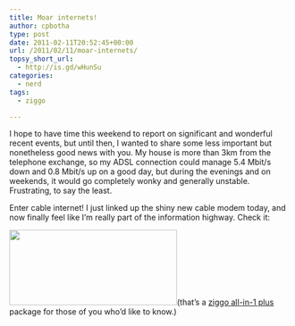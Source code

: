 ```yaml
---
title: Moar internets!
author: cpbotha
type: post
date: 2011-02-11T20:52:45+00:00
url: /2011/02/11/moar-internets/
topsy_short_url:
  - http://is.gd/wHunSu
categories:
  - nerd
tags:
  - ziggo

---
```

I hope to have time this weekend to report on significant and wonderful recent events, but until then, I wanted to share some less important but nonetheless good news with you. My house is more than 3km from the telephone exchange, so my ADSL connection could manage 5.4 Mbit/s down and 0.8 Mbit/s up on a good day, but during the evenings and on weekends, it would go completely wonky and generally unstable. Frustrating, to say the least.

Enter cable internet! I just linked up the shiny new cable modem today, and now finally feel like I&#8217;m really part of the information highway. Check it:

<a href="http://cpbotha.net/wp-content/uploads/2011/02/speedtest_ziggo_ai1p.png" data-rel="lightbox-image-0" data-rl_title="" data-rl_caption="" title=""><img data-attachment-id="1203" data-permalink="https://cpbotha.net/2011/02/11/moar-internets/speedtest_ziggo_ai1p/" data-orig-file="https://cpbotha.net/wp-content/uploads/2011/02/speedtest_ziggo_ai1p.png" data-orig-size="300,135" data-comments-opened="1" data-image-meta="{&quot;aperture&quot;:&quot;0&quot;,&quot;credit&quot;:&quot;&quot;,&quot;camera&quot;:&quot;&quot;,&quot;caption&quot;:&quot;&quot;,&quot;created_timestamp&quot;:&quot;0&quot;,&quot;copyright&quot;:&quot;&quot;,&quot;focal_length&quot;:&quot;0&quot;,&quot;iso&quot;:&quot;0&quot;,&quot;shutter_speed&quot;:&quot;0&quot;,&quot;title&quot;:&quot;&quot;}" data-image-title="speedtest_ziggo_ai1p" data-image-description="" data-medium-file="https://cpbotha.net/wp-content/uploads/2011/02/speedtest_ziggo_ai1p.png" data-large-file="https://cpbotha.net/wp-content/uploads/2011/02/speedtest_ziggo_ai1p.png" class="aligncenter size-full wp-image-1203" title="speedtest_ziggo_ai1p" src="http://cpbotha.net/wp-content/uploads/2011/02/speedtest_ziggo_ai1p.png" alt="" width="300" height="135" /></a>(that&#8217;s a [ziggo all-in-1 plus][1] package for those of you who&#8217;d like to know.)

 [1]: https://www.ziggo.nl/#producten/alles-in-1/plus/ "ziggo all-in-1 plus details"
